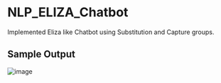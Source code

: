 # NLP_ELIZA_Chatbot
Implemented Eliza like Chatbot using Substitution and Capture groups.

## Sample Output

![image](https://github.com/BALAVIDULA/NLP_ELIZA_Chatbot/assets/114278846/35349251-9eb0-4c2f-a03a-26837f879388)
